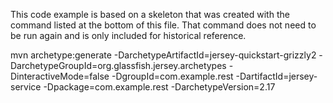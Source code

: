 This code example is based on a skeleton that was created with the command listed at the bottom of this file.
That command does not need to be run again and is only included for historical reference.

  mvn archetype:generate -DarchetypeArtifactId=jersey-quickstart-grizzly2 -DarchetypeGroupId=org.glassfish.jersey.archetypes -DinteractiveMode=false -DgroupId=com.example.rest -DartifactId=jersey-service -Dpackage=com.example.rest -DarchetypeVersion=2.17
